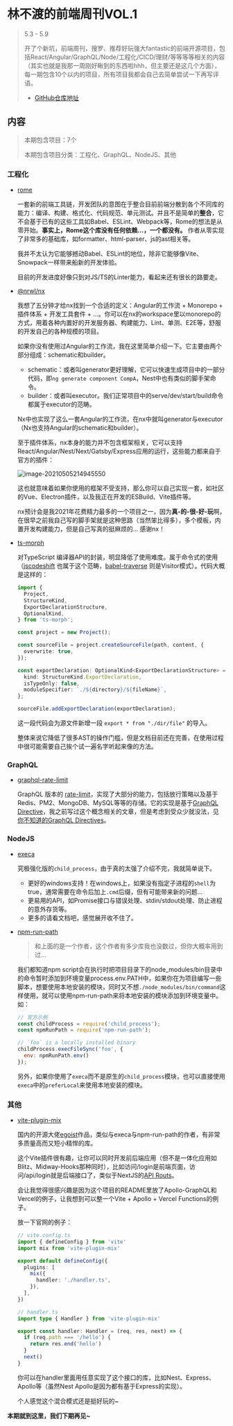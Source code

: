 # 林不渡的前端周刊VOL.1

> 5.3 - 5.9
>
> 开了个新坑，前端周刊，搜罗、推荐好玩强大fantastic的前端开源项目，包括React/Angular/GraphQL/Node/工程化/CICD/理财/等等等等相关的内容（其实也就是我那一周刚好瞅到的东西啦hhh，但主要还是这几个方面），每一期包含10个以内的项目，所有项目我都会自己去简单尝试一下再写评语。
>
> - [GitHub仓库地址](https://github.com/linbudu599/FE-Weekly)

## 内容

> 本期包含项目：7个
>
> 本期包含项目分类：工程化、GraphQL、NodeJS、其他

### 工程化

- [rome](https://github.com/rome/tools)

  一套新的前端工具链，开发团队的意图在于整合目前前端分散到各个不同库的能力：编译、构建、格式化、代码规范、单元测试。并且不是简单的**整合**，它不会基于已有的这些工具如Babel、ESLint、Webpack等，Rome的想法是从零开始。**事实上，Rome这个库没有任何依赖...，一个都没有。** 作者从零实现了非常多的基础库，如formatter、html-parser、js的ast相关等。

  


  我并不太认为它能够撼动Babel、ESLint的地位，除非它能够像Vite、Snowpack一样带来船新的开发体验。

  目前的开发进度好像只到对JS/TS的Linter能力，看起来还有很长的路要走。

  

- [@nrwl/nx](https://nx.dev/)

  我想了五分钟才给nx找到一个合适的定义：Angular的工作流 + Monorepo + 插件体系 + 开发工具套件 + ...。你可以在nx的workspace里以monorepo的方式，用着各种内置好的开发服务器、构建能力、Lint、单测、E2E等，舒服的开发自己的各种规模的项目。

  如果你没有使用过Angular的工作流，我在这里简单介绍一下。它主要由两个部分组成：schematic和builder。

  - schematic：或者叫generator更好理解，它可以快速生成项目中的一部分代码，即`ng generate component CompA`，Nest中也有类似的脚手架命令。
  - builder：或者叫executor。我们正常项目中的serve/dev/start/build命令都属于executor的范畴。

  Nx中也实现了这么一套Angular的工作流，在nx中就叫generator与executor（Nx也支持Angular的schematic和builder）。

  至于插件体系，nx本身的能力并不包含框架相关，它可以支持React/Angular/Nest/Next/Gatsby/Express应用的运行，这些能力都来自于官方的插件：

  ![image-20210505214945550](https://budu-oss-store.oss-cn-shenzhen.aliyuncs.com/image-20210505214945550.png)

  这也就意味着如果你使用的框架不受支持，那么你可以自己实现一套，如社区的Vue、Electron插件，以及我正在开发的ESBuild、Vite插件等。

  nx预计会是我2021年花费精力最多的一个项目之一，因为**真-的-很-好-玩**啊，在很早之前我自己写的脚手架就是这种思路（当然笨比得多），多个模板，内置开发构建能力，但是自己写真的挺麻烦的... 感谢nx！
  
  

- [ts-morph](https://ts-morph.com/)

  对TypeScript 编译器API的封装，明显降低了使用难度。属于命令式的使用（[jscodeshift](https://github.com/facebook/jscodeshift) 也属于这个范畴，[babel-traverse](https://www.babeljs.cn/docs/babel-traverse) 则是Visitor模式）。代码大概是这样的：

  ```typescript
  import {
    Project,
    StructureKind,
    ExportDeclarationStructure,
    OptionalKind,
  } from 'ts-morph';
  
  const project = new Project();
  
  const sourceFile = project.createSourceFile(path, content, {
    overwrite: true,
  });
  
  const exportDeclaration: OptionalKind<ExportDeclarationStructure> = {
    kind: StructureKind.ExportDeclaration,
    isTypeOnly: false,
    moduleSpecifier: `./${directory}/${fileName}`,
  };
  
  sourceFile.addExportDeclaration(exportDeclaration);
  ```

  这一段代码会为源文件新增一段 `export * from "./dir/file"` 的导入。

  整体来说它降低了很多AST的操作门槛，但是文档目前还在完善，在使用过程中很可能需要自己挨个试一遍名字听起来像的方法。

### GraphQL

- [graphql-rate-limit](https://github.com/ravangen/graphql-rate-limit)

  GraphQL 版本的 [rate-limit](https://github.com/nfriedly/express-rate-limit)，实现了大部分的能力，包括放行策略以及基于Redis、PM2、MongoDB、MySQL等等的存储。它的实现是基于[GraphQL Directive](https://graphql.org/learn/queries/#directives)，我之前写过这个概念相关的文章，但是考虑到受众少就没法，见 [你不知道的GraphQL Directives](https://linbudu.top/posts/2021/02/04/graphql%E6%8C%87%E4%BB%A4%E8%AF%A6%E8%A7%A3.html)。



### NodeJS

- [execa](https://github.com/sindresorhus/execa)

  究极强化版的`child_process`，由于真的太强了介绍不完，我就简单说下。

  - 更好的windows支持！在windows上，如果没有指定子进程的`shell`为true，通常需要在命令后加上`.cmd`后缀，但有可能带来新的问题...
  - 更易用的API，如Promise接口与错误处理、stdin/stdout处理、防止进程的意外存货等。
  - 更多的请看文档吧，感觉展开收不住了。

- [npm-run-path](https://github.com/sindresorhus/npm-run-path)

  > 和上面的是一个作者，这个作者有多少库我也没数过，但你大概率用到过...

  我们都知道npm script会在执行时把项目目录下的node_modules/bin目录中的命令暂时添加到环境变量process.env.PATH中，如果你在为项目编写一些脚本，想要使用本地安装的模块，同时又不想`./node_modules/bin/command`这样使用，就可以使用npm-run-path来将本地安装的模块添加到环境变量中。如：

  ```javascript
  // 官方示例
  const childProcess = require('child_process');
  const npmRunPath = require('npm-run-path');
  
  // `foo` is a locally installed binary
  childProcess.execFileSync('foo', {
  	env: npmRunPath.env()
  });
  ```

  另外，如果你使用了`execa`而不是原生的`child_process`模块，也可以直接使用`execa`中的`preferLocal`来使用本地安装的模块。



### 其他

- [vite-plugin-mix](https://github.com/egoist/vite-plugin-mix)

  国内的开源大佬[egoist](https://github.com/egoist)作品，类似与execa与npm-run-path的作者，有非常多质量高而又短小精悍的库。

  这个Vite插件很有趣，让你可以同时开发前后端应用（但不是一体化应用如Blitz、Midway-Hooks那种同时），比如访问/login是前端页面，访问/api/login就是后端接口了，类似于NextJS的[API Routs](https://nextjs.org/docs/api-routes/introduction)。

  会让我觉得很感兴趣是因为这个项目的README里放了Apollo-GraphQL和Vercel的例子，让我想到可以整一个Vite + Apollo + Vercel Functions的例子。
  
  放一下官网的例子：
  
  ```typescript
  // vite.config.ts
  import { defineConfig } from 'vite'
  import mix from 'vite-plugin-mix'
  
  export default defineConfig({
    plugins: [
      mix({
        handler: './handler.ts',
      }),
    ],
  })
  
  // handler.ts
  import type { Handler } from 'vite-plugin-mix'
  
  export const handler: Handler = (req, res, next) => {
    if (req.path === '/hello') {
      return res.end('hello')
    }
    next()
  }
  ```
  
  你可以在handler里面用任意实现了这个接口的库，比如Nest、Express、Apollo等（虽然Nest Apollo是因为都有基于Express的实现）。
  
  
  
  个人感觉这个混合模式还是挺好玩的~



**本期就到这里，我们下期再见~**